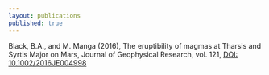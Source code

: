 ```yaml
---
layout: publications
published: true
---
```


Black, B.A., and M. Manga (2016), The eruptibility of magmas at Tharsis and Syrtis Major on Mars, Journal of Geophysical Research, vol. 121, [DOI: 10.1002/2016JE004998](http://dx.doi.org/10.1002/2016JE004998)
